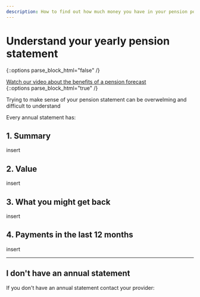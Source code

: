 ```yaml
---
description: How to find out how much money you have in your pension pot, and how many pension pots you’ve paid into.
---
```


# Understand your yearly pension statement

{::options parse_block_html="false" /}
<div class="player-container">
  <a href="https://www.youtube.com/watch?v=8jcOklFKmwM">
    Watch our video about the benefits of a pension forecast
  </a>
</div>
{::options parse_block_html="true" /}

Trying to make sense of your pension statement can be overwelming and difficult to understand

Every annual statement has:

## 1. Summary
insert

## 2. Value
insert

## 3. What you might get back
insert

## 4. Payments in the last 12 months
insert

<hr class="hr-thin">

## I don't have an annual statement

If you don't have an annual statement contact your provider:
